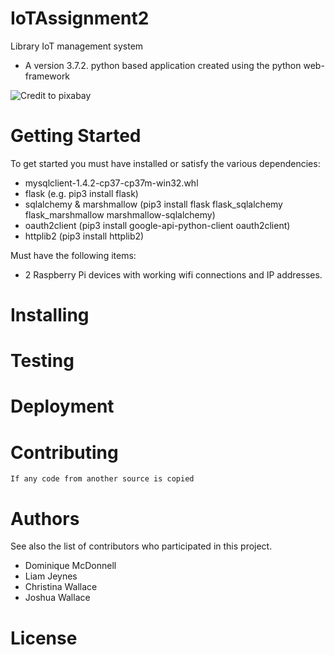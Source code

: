 # IoTAssignment2
Library IoT management system
-   A version 3.7.2. python based application created using the python web-framework 

![Credit to pixabay](https://cdn.pixabay.com/photo/2015/05/25/05/27/network-782707_960_720.png)

# Getting Started

To get started you must have installed or satisfy the various dependencies:
-   mysqlclient-1.4.2-cp37-cp37m-win32.whl
-   flask (e.g. pip3 install flask)
-   sqlalchemy & marshmallow (pip3 install flask flask_sqlalchemy flask_marshmallow marshmallow-sqlalchemy) 
-   oauth2client (pip3 install google-api-python-client oauth2client)
-   httplib2 (pip3 install httplib2)

Must have the following items:
-   2 Raspberry Pi devices with working wifi connections and IP addresses.

# Installing

# Testing

# Deployment

# Contributing

    If any code from another source is copied

# Authors

See also the list of contributors who participated in this project.
- Dominique McDonnell
- Liam Jeynes
- Christina Wallace
- Joshua Wallace

# License
